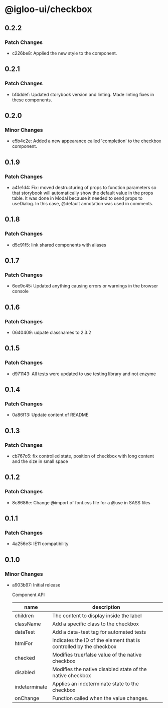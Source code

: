 # @igloo-ui/checkbox

## 0.2.2

### Patch Changes

- c226be8: Applied the new style to the component.

## 0.2.1

### Patch Changes

- bf4ddef: Updated storybook version and linting. Made linting fixes in these components.

## 0.2.0

### Minor Changes

- e5b4c2e: Added a new appearance called 'completion' to the checkbox component.

## 0.1.9

### Patch Changes

- a41e1d4: Fix: moved destructuring of props to function parameters so that storybook will automatically show the default value in the props table. It was done in Modal because it needed to send props to useDialog. In this case, @default annotation was used in comments.

## 0.1.8

### Patch Changes

- d5c91f5: link shared components with aliases

## 0.1.7

### Patch Changes

- 6ee9c45: Updated anything causing errors or warnings in the browser console

## 0.1.6

### Patch Changes

- 0640409: udpate classnames to 2.3.2

## 0.1.5

### Patch Changes

- d971143: All tests were updated to use testing library and not enzyme

## 0.1.4

### Patch Changes

- 0a86f13: Update content of README

## 0.1.3

### Patch Changes

- cb767c6: fix controlled state, position of checkbox with long content and the size in small space

## 0.1.2

### Patch Changes

- 8c8686e: Change @import of font.css file for a @use in SASS files

## 0.1.1

### Patch Changes

- 4a256e3: IE11 compatibility

## 0.1.0

### Minor Changes

- a903b97: Initial release

  Component API

  | name          | description                                                        |
  | ------------- | ------------------------------------------------------------------ |
  | children      | The content to display inside the label                            |
  | className     | Add a specific class to the checkbox                               |
  | dataTest      | Add a data-test tag for automated tests                            |
  | htmlFor       | Indicates the ID of the element that is controlled by the checkbox |
  | checked       | Modifies true/false value of the native checkbox                   |
  | disabled      | Modifies the native disabled state of the native checkbox          |
  | indeterminate | Applies an indeterminate state to the checkbox                     |
  | onChange      | Function called when the value changes.                            |
